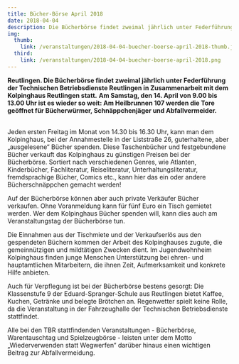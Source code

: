 ```yaml
---
title: Bücher-Börse April 2018
date: 2018-04-04
description: Die Bücherbörse findet zweimal jährlich unter Federführung der Technischen Betriebsdienste Reutlingen in Zusammenarbeit mit dem Kolpinghaus Reutlingen statt.
img:
  thumb:
    link: /veranstaltungen/2018-04-04-buecher-boerse-april-2018-thumb.jpg
  third:
    link: /veranstaltungen/2018-04-04-buecher-boerse-april-2018.png
---
```


**Reutlingen. Die Bücherbörse findet zweimal jährlich unter Federführung der Technischen Betriebsdienste Reutlingen in Zusammenarbeit mit dem Kolpinghaus Reutlingen statt.** <!--more--> **Am Samstag, den 14. April von 9.00 bis 13.00 Uhr ist es wieder so weit: Am Heilbrunnen 107 werden die Tore geöffnet für Bücherwürmer, Schnäppchenjäger und Abfallvermeider.**<br><br>  

Jeden ersten Freitag im Monat von 14.30 bis 16.30 Uhr, kann man dem Kolpinghaus, bei der Annahmestelle in der Liststraße 26, guterhaltene, aber „ausgelesene“ Bücher spenden. Diese Taschenbücher und festgebundene Bücher verkauft das Kolpinghaus zu günstigen Preisen bei der Bücherbörse. Sortiert nach verschiedenen Genres, wie Atlanten, Kinderbücher, Fachliteratur, Reiseliteratur, Unterhaltungsliteratur, fremdsprachige Bücher, Comics etc., kann hier das ein oder andere Bücherschnäppchen gemacht werden!  

Auf der Bücherbörse können aber auch private Verkäufer Bücher verkaufen. Ohne Voranmeldung kann für fünf Euro ein Tisch gemietet werden. Wer dem Kolpinghaus Bücher spenden will, kann dies auch am Veranstaltungstag der Bücherbörse tun.  

Die Einnahmen aus der Tischmiete und der Verkaufserlös aus den gespendeten Büchern kommen der Arbeit des Kolpinghauses zugute, die gemeinnützigen und mildtätigen Zwecken dient. Im Jugendwohnheim Kolpinghaus finden junge Menschen Unterstützung bei ehren- und hauptamtlichen Mitarbeitern, die ihnen Zeit, Aufmerksamkeit und konkrete Hilfe anbieten.  

Auch für Verpflegung ist bei der Bücherbörse bestens gesorgt: Die Klassenstufe 9 der Eduard-Spranger-Schule aus Reutlingen bietet Kaffee, Kuchen, Getränke und belegte Brötchen an. Regenwetter spielt keine Rolle, da die Veranstaltung in der Fahrzeughalle der Technischen Betriebsdienste stattfindet.  

Alle bei den TBR stattfindenden Veranstaltungen - Bücherbörse, Warentauschtag und Spielzeugbörse - leisten unter dem Motto „Wiederverwenden statt Wegwerfen“ darüber hinaus einen wichtigen Beitrag zur Abfallvermeidung.   
